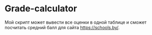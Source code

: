 # Grade-calculator
Мой скрипт может вывести все оценки в одной таблице и сможет посчитать средний балл для сайта https://schools.by/.
